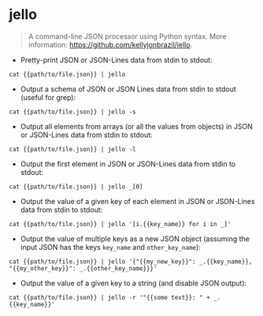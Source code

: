 # jello

> A command-line JSON processor using Python syntax.
> More information: <https://github.com/kellyjonbrazil/jello>.

- Pretty-print JSON or JSON-Lines data from stdin to stdout:

`cat {{path/to/file.json}} | jello`

- Output a schema of JSON or JSON Lines data from stdin to stdout (useful for grep):

`cat {{path/to/file.json}} | jello -s`

- Output all elements from arrays (or all the values from objects) in JSON or JSON-Lines data from stdin to stdout:

`cat {{path/to/file.json}} | jello -l`

- Output the first element in JSON or JSON-Lines data from stdin to stdout:

`cat {{path/to/file.json}} | jello _[0]`

- Output the value of a given key of each element in JSON or JSON-Lines data from stdin to stdout:

`cat {{path/to/file.json}} | jello '[i.{{key_name}} for i in _]'`

- Output the value of multiple keys as a new JSON object (assuming the input JSON has the keys `key_name` and `other_key_name`):

`cat {{path/to/file.json}} | jello '{"{{my_new_key}}": _.{{key_name}}, "{{my_other_key}}": _.{{other_key_name}}}'`

- Output the value of a given key to a string (and disable JSON output):

`cat {{path/to/file.json}} | jello -r '"{{some text}}: " + _.{{key_name}}'`
